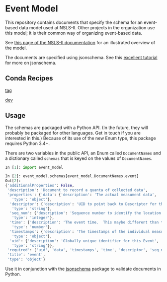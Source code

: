 # Event Model

This repository contains documents that specify the schema for an event-based
data model used at NSLS-II. Other projects in the organization use this model;
it is their common way of organizing event-based data.

See [this page of the NSLS-II
documentation](https://nsls-ii.github.io/architecture-overview.html) for an illustrated
overview of the model.

The documents are specified using jsonschema. See this
[excellent tutorial](http://spacetelescope.github.io/understanding-json-schema/)
for more on jsonschema.

## Conda Recipes

[tag](https://github.com/NSLS-II/lightsource2-recipes/tree/master/recipes-tag/event-model)

[dev](https://github.com/NSLS-II/lightsource2-recipes/tree/master/recipes-dev/event-model)

## Usage

The schemas are packaged with a Python API. (In the future, they will probably
be packaged for other languages. Get in touch if you are interested in this.)
Because of its use of the new Enum type, this package requires Python 3.4+.

There are two variables in the public API, an Enum called ``DocumentNames`` and
a dictionary called ``schemas`` that is keyed on the values of
``DocumentNames``.

```python
In [1]: import event_model

In [2]: event_model.schemas[event_model.DocumentNames.event]
Out[2]:
{'additionalProperties': False,
 'description': 'Document to record a quanta of collected data',
 'properties': {'data': {'description': 'The actual measument data',
   'type': 'object'},
  'descriptor': {'description': 'UID to point back to Descriptor for this event stream',
   'type': 'string'},
  'seq_num': {'description': 'Sequence number to identify the location of this Event in the Event stream',
   'type': 'integer'},
  'time': {'description': 'The event time.  This maybe different than the timestamps on each of the data entries',
   'type': 'number'},
  'timestamps': {'description': 'The timestamps of the individual measument data',
   'type': 'object'},
  'uid': {'description': 'Globally unique identifier for this Event',
   'type': 'string'}},
 'required': ['uid', 'data', 'timestamps', 'time', 'descriptor', 'seq_num'],
 'title': 'event',
 'type': 'object'}
```

Use it in conjunction with the
[jsonschema](https://pypi.python.org/pypi/jsonschema) package to validate
documents in Python.

